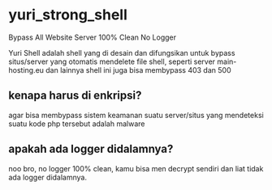 # yuri_strong_shell
Bypass All Website Server 100% Clean No Logger

Yuri Shell adalah shell yang di desain dan difungsikan untuk bypass situs/server yang otomatis mendelete file shell, seperti server main-hosting.eu dan lainnya shell ini juga bisa membypass 403 dan 500

## kenapa harus di enkripsi?
agar bisa membypass sistem keamanan suatu server/situs yang mendeteksi suatu kode php tersebut adalah malware

## apakah ada logger didalamnya?
noo bro, no logger 100% clean, kamu bisa men decrypt sendiri dan liat tidak ada logger didalamnya.
